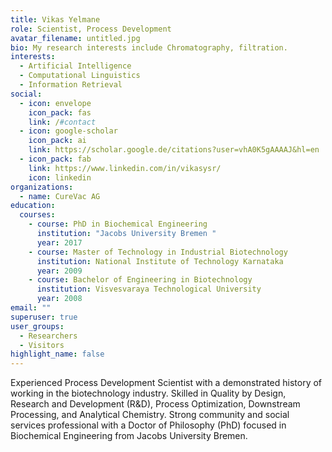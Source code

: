 ```yaml
---
title: Vikas Yelmane
role: Scientist, Process Development
avatar_filename: untitled.jpg
bio: My research interests include Chromatography, filtration.
interests:
  - Artificial Intelligence
  - Computational Linguistics
  - Information Retrieval
social:
  - icon: envelope
    icon_pack: fas
    link: /#contact
  - icon: google-scholar
    icon_pack: ai
    link: https://scholar.google.de/citations?user=vhA0K5gAAAAJ&hl=en
  - icon_pack: fab
    link: https://www.linkedin.com/in/vikasysr/
    icon: linkedin
organizations:
  - name: CureVac AG
education:
  courses:
    - course: PhD in Biochemical Engineering
      institution: "Jacobs University Bremen "
      year: 2017
    - course: Master of Technology in Industrial Biotechnology
      institution: National Institute of Technology Karnataka
      year: 2009
    - course: Bachelor of Engineering in Biotechnology
      institution: Visvesvaraya Technological University
      year: 2008
email: ""
superuser: true
user_groups:
  - Researchers
  - Visitors
highlight_name: false
---
```

Experienced Process Development Scientist with a demonstrated history of working in the biotechnology industry. Skilled in Quality by Design, Research and Development (R&D), Process Optimization, Downstream Processing, and Analytical Chemistry. Strong community and social services professional with a Doctor of Philosophy (PhD) focused in Biochemical Engineering from Jacobs University Bremen.